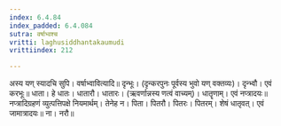 ```yaml
---
index: 6.4.84
index_padded: 6.4.084
sutra: वर्षाभ्वश्च
vritti: laghusiddhantakaumudi
vrittiindex: 212

---
```

अस्य यण् स्यादचि सुपि। वर्षाभ्वावित्यादि॥ दृन्भूः। (दृन्करपुनः पूर्वस्य भुवो यण् वक्तव्यः)। दृन्भ्वौ। एवं करभूः॥ धाता। हे धातः। धातारौ। धातारः। (ऋवर्णान्नस्य णत्वं वाच्यम्)। धातॄणाम्। एवं नप्त्रादयः॥ नप्त्रादिग्रहणं व्युत्पत्तिपक्षे नियमार्थम्। तेनेह न। पिता। पितरौ। पितरः। पितरम्। शेषं धातृवत्। एवं जामात्रादयः॥ ना। नरौ॥